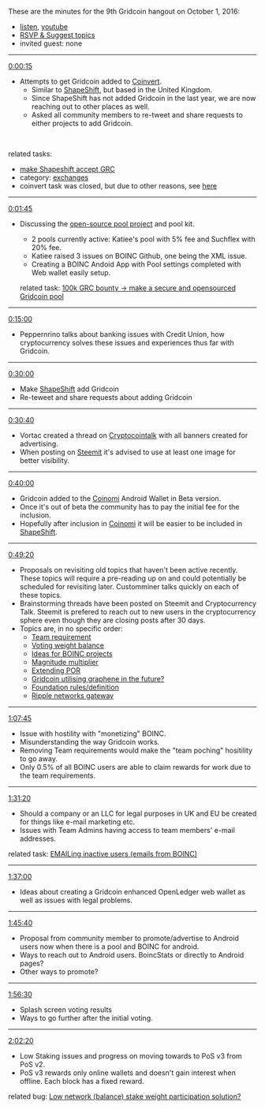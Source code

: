 These are the minutes for the 9th Gridcoin hangout on October 1, 2016:
* [listen](https://soundcloud.com/gridcoin-community-hangouts/9th-hangout), [youtube](https://www.youtube.com/watch?v=LRYSwSpN3YY)
* [RSVP & Suggest topics](https://steemit.com/gridcoin/@cm-steem/gridcoin-community-hangout-009-rsvp-and-suggest-topics?sort=votes#comments)
* invited guest: none

***
[0:00:15](https://soundcloud.com/gridcoin-community-hangouts/9th-hangout#t=0:15)
* Attempts to get Gridcoin added to [Coinvert](https://coinvert.io).
  * Similar to [ShapeShift](https://shapeshift.io/), but based in the United Kingdom.
  * Since ShapeShift has not added Gridcoin in the last year, we are now reaching out to other places as well.
  * Asked all community members to re-tweet and share requests to either projects to add Gridcoin.
 
 <br>
 
  related tasks: 
  * [make Shapeshift accept GRC](https://github.com/Erkan-Yilmaz/Gridcoin-tasks/issues/31)
  * category: [exchanges](https://github.com/Erkan-Yilmaz/Gridcoin-tasks/labels/exchanges)
  * coinvert task was closed, but due to other reasons, see [here](https://github.com/Erkan-Yilmaz/Gridcoin-tasks/issues/32)

***
[0:01:45](https://soundcloud.com/gridcoin-community-hangouts/9th-hangout#t=1:45)
* Discussing the [open-source pool project](https://cryptocointalk.com/topic/49262-open-source-project-gridcoin-pool-boinc-account-manager/) and pool kit.
  * 2 pools currently active: Katiee's pool with 5% fee and Suchflex with 20% fee.
  * Katiee raised 3 issues on BOINC Github, one being the XML issue.
  * Creating a BOINC Andoid App with Pool settings completed with Web wallet easily setup.

  related task: [100k GRC bounty -> make a secure and opensourced Gridcoin pool](https://github.com/Erkan-Yilmaz/Gridcoin-tasks/issues/2)

***
[0:15:00](https://soundcloud.com/gridcoin-community-hangouts/9th-hangout#t=15:00)
* Peppernrino talks about banking issues with Credit Union, how cryptocurrency solves these issues and experiences thus far with Gridcoin.

***
[0:30:00](https://soundcloud.com/gridcoin-community-hangouts/9th-hangout#t=30:00)
* Make [ShapeShift](https://shapeshift.io/) add Gridcoin
* Re-teweet and share requests about adding Gridcoin

***
[0:30:40](https://soundcloud.com/gridcoin-community-hangouts/9th-hangout#t=30:40)
* Vortac created a thread on [Cryptocointalk](https://cryptocointalk.com/topic/50138-gridcoin-ads-images-and-banners) with all banners created for advertising. 
* When posting on [Steemit](https://steemit.com) it's advised to use at least one image for better visibility.

***
[0:40:00](https://soundcloud.com/gridcoin-community-hangouts/9th-hangout#t=40:00)
* Gridcoin added to the [Coinomi](https://coinomi.com/) Android Wallet in Beta version.
* Once it's out of beta the community has to pay the initial fee for the inclusion.
* Hopefully after inclusion in [Coinomi](https://coinomi.com/) it will be easier to be included in [ShapeShift](https://shapeshift.io/).

***
[0:49:20](https://soundcloud.com/gridcoin-community-hangouts/9th-hangout#t=49:20)
* Proposals on revisiting old topics that haven't been active recently. These topics will require a pre-reading up on and could potentially be scheduled for revisiting later. Customminer talks quickly on each of these topics.
* Brainstorming threads have been posted on Steemit and Cryptocurrency Talk. Steemit is prefered to reach out to new users in the cryptocurrency sphere even though they are closing posts after 30 days. 	
* Topics are, in no specific order:
	* [Team requirement](https://cryptocointalk.com/topic/44260-discussion-mandatory-team-gridcoin-membership-requirement/page-5)
	* [Voting weight balance](https://cryptocointalk.com/topic/40773-discussion-magnitudebalance-voting-type-magnitude-weight-unbalanced/)
	* [Ideas for BOINC projects](https://cryptocointalk.com/topic/10694-brainstorm-session-ideas-for-boinc-projects/page-3)
	* [Magnitude multiplier](https://cryptocointalk.com/topic/38994-magnitude-multiplier/)
	* [Extending POR](https://cryptocointalk.com/topic/42995-is-it-possible-to-extend-por-to-other-project-types/)
	* [Gridcoin utilising graphene in the future?](https://cryptocointalk.com/topic/24622-dposbitshares-tool-kit/)
	* [Foundation rules/definition](https://cryptocointalk.com/topic/38607-discussion-foundation-definitions-and-rules-proposal/page-2)
	* [Ripple networks gateway](https://cryptocointalk.com/topic/41878-ripple-networks-gateway/)
  
***
[1:07:45](https://soundcloud.com/gridcoin-community-hangouts/9th-hangout#t=1:07:45)
* Issue with hostility with "monetizing" BOINC. 
* Misunderstanding the way Gridcoin works.
* Removing Team requirements would make the "team poching" hositility to go away.
* Only 0.5% of all BOINC users are able to claim rewards for work due to the team requirements.

***
[1:31:20](https://soundcloud.com/gridcoin-community-hangouts/9th-hangout#t=1:31:20)
* Should a company or an LLC for legal purposes in UK and EU be created for things like e-mail marketing etc.
* Issues with Team Admins having access to team members' e-mail addresses.

related task: [EMAILing inactive users (emails from BOINC)](https://github.com/Erkan-Yilmaz/Gridcoin-tasks/issues/10)

***
[1:37:00](https://soundcloud.com/gridcoin-community-hangouts/9th-hangout#t=1:37:00)
* Ideas about creating a Gridcoin enhanced OpenLedger web wallet as well as issues with legal problems.

***
[1:45:40](https://soundcloud.com/gridcoin-community-hangouts/9th-hangout#t=1:45:40)
* Proposal from community member to promote/advertise to Android users now when there is a pool and BOINC for android.
* Ways to reach out to Android users. BoincStats or directly to Android pages?
* Other ways to promote?

***
[1:56:30](https://soundcloud.com/gridcoin-community-hangouts/9th-hangout#t=1:56:30)
* Splash screen voting results
* Ways to go further after the initial voting. 

***
[2:02:20](https://soundcloud.com/gridcoin-community-hangouts/9th-hangout#t=2:02:20)
* Low Staking issues and progress on moving towards to PoS v3 from PoS v2.
* PoS v3 rewards only online wallets and doesn't gain interest when offline. Each block has a fixed reward.

related bug: [Low network (balance) stake weight participation solution?](https://github.com/gridcoin/Gridcoin-Research/issues/106)
